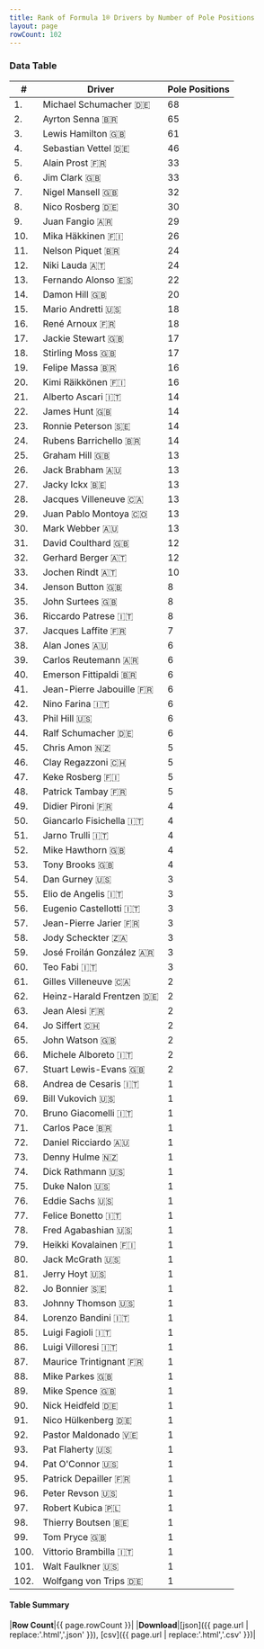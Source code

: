 ```yaml
---
title: Rank of Formula 1® Drivers by Number of Pole Positions
layout: page
rowCount: 102
---
```


<canvas id="chart" width="400" height="180"></canvas>
<script>
var data = {
    "datasets": [
        {
            "backgroundColor": "#f3a935",
            "borderColor": "#f68639",
            "borderWidth": 1,
            "data": [
                68.0,
                65.0,
                61.0,
                46.0,
                33.0,
                33.0,
                32.0,
                30.0,
                29.0,
                26.0,
                24.0,
                24.0,
                22.0,
                20.0,
                18.0,
                18.0,
                17.0,
                17.0,
                16.0,
                16.0,
                14.0,
                14.0,
                14.0,
                14.0,
                13.0,
                13.0,
                13.0,
                13.0,
                13.0,
                13.0,
                12.0,
                12.0,
                10.0,
                8.0,
                8.0,
                8.0,
                7.0,
                6.0,
                6.0,
                6.0,
                6.0,
                6.0,
                6.0,
                6.0,
                5.0,
                5.0,
                5.0,
                5.0,
                4.0,
                4.0,
                4.0,
                4.0,
                4.0,
                3.0,
                3.0,
                3.0,
                3.0,
                3.0,
                3.0,
                3.0,
                2.0,
                2.0,
                2.0,
                2.0,
                2.0,
                2.0,
                2.0,
                1.0,
                1.0,
                1.0,
                1.0,
                1.0,
                1.0,
                1.0,
                1.0,
                1.0,
                1.0,
                1.0,
                1.0,
                1.0,
                1.0,
                1.0,
                1.0,
                1.0,
                1.0,
                1.0,
                1.0,
                1.0,
                1.0,
                1.0,
                1.0,
                1.0,
                1.0,
                1.0,
                1.0,
                1.0,
                1.0,
                1.0,
                1.0,
                1.0,
                1.0,
                1.0
            ],
            "label": "Pole Positions"
        }
    ],
    "labels": [
        "Michael Schumacher",
        "Ayrton Senna",
        "Lewis Hamilton",
        "Sebastian Vettel",
        "Alain Prost",
        "Jim Clark",
        "Nigel Mansell",
        "Nico Rosberg",
        "Juan Fangio",
        "Mika Häkkinen",
        "Nelson Piquet",
        "Niki Lauda",
        "Fernando Alonso",
        "Damon Hill",
        "Mario Andretti",
        "René Arnoux",
        "Jackie Stewart",
        "Stirling Moss",
        "Felipe Massa",
        "Kimi Räikkönen",
        "Alberto Ascari",
        "James Hunt",
        "Ronnie Peterson",
        "Rubens Barrichello",
        "Graham Hill",
        "Jack Brabham",
        "Jacky Ickx",
        "Jacques Villeneuve",
        "Juan Pablo Montoya",
        "Mark Webber",
        "David Coulthard",
        "Gerhard Berger",
        "Jochen Rindt",
        "Jenson Button",
        "John Surtees",
        "Riccardo Patrese",
        "Jacques Laffite",
        "Alan Jones",
        "Carlos Reutemann",
        "Emerson Fittipaldi",
        "Jean-Pierre Jabouille",
        "Nino Farina",
        "Phil Hill",
        "Ralf Schumacher",
        "Chris Amon",
        "Clay Regazzoni",
        "Keke Rosberg",
        "Patrick Tambay",
        "Didier Pironi",
        "Giancarlo Fisichella",
        "Jarno Trulli",
        "Mike Hawthorn",
        "Tony Brooks",
        "Dan Gurney",
        "Elio de Angelis",
        "Eugenio Castellotti",
        "Jean-Pierre Jarier",
        "Jody Scheckter",
        "José Froilán González",
        "Teo Fabi",
        "Gilles Villeneuve",
        "Heinz-Harald Frentzen",
        "Jean Alesi",
        "Jo Siffert",
        "John Watson",
        "Michele Alboreto",
        "Stuart Lewis-Evans",
        "Andrea de Cesaris",
        "Bill Vukovich",
        "Bruno Giacomelli",
        "Carlos Pace",
        "Daniel Ricciardo",
        "Denny Hulme",
        "Dick Rathmann",
        "Duke Nalon",
        "Eddie Sachs",
        "Felice Bonetto",
        "Fred Agabashian",
        "Heikki Kovalainen",
        "Jack McGrath",
        "Jerry Hoyt",
        "Jo Bonnier",
        "Johnny Thomson",
        "Lorenzo Bandini",
        "Luigi Fagioli",
        "Luigi Villoresi",
        "Maurice Trintignant",
        "Mike Parkes",
        "Mike Spence",
        "Nick Heidfeld",
        "Nico Hülkenberg",
        "Pastor Maldonado",
        "Pat Flaherty",
        "Pat O'Connor",
        "Patrick Depailler",
        "Peter Revson",
        "Robert Kubica",
        "Thierry Boutsen",
        "Tom Pryce",
        "Vittorio Brambilla",
        "Walt Faulkner",
        "Wolfgang von Trips"
    ]
};
var options = {
  legend: {
    display: false
  },
  scales: {
    xAxes: [{
      ticks: {
        beginAtZero: true,
        maxRotation: 180,
        display: window.innerWidth > 800
      }
    }],
    yAxes: [{
      ticks: {
        beginAtZero: true
      }
    }]
  },
  onResize: function(chart, size) {
    chart.options.scales.xAxes[0].ticks.display = size.width > 800;
  }
};
new Chart("chart", {
    data: data,
    type: 'bar',
    options: options
});
</script>



### Data Table

| # | Driver | Pole Positions |
|--|--|--|
| 1. | Michael Schumacher 🇩🇪 | 68 |
| 2. | Ayrton Senna 🇧🇷 | 65 |
| 3. | Lewis Hamilton 🇬🇧 | 61 |
| 4. | Sebastian Vettel 🇩🇪 | 46 |
| 5. | Alain Prost 🇫🇷 | 33 |
| 6. | Jim Clark 🇬🇧 | 33 |
| 7. | Nigel Mansell 🇬🇧 | 32 |
| 8. | Nico Rosberg 🇩🇪 | 30 |
| 9. | Juan Fangio 🇦🇷 | 29 |
| 10. | Mika Häkkinen 🇫🇮 | 26 |
| 11. | Nelson Piquet 🇧🇷 | 24 |
| 12. | Niki Lauda 🇦🇹 | 24 |
| 13. | Fernando Alonso 🇪🇸 | 22 |
| 14. | Damon Hill 🇬🇧 | 20 |
| 15. | Mario Andretti 🇺🇸 | 18 |
| 16. | René Arnoux 🇫🇷 | 18 |
| 17. | Jackie Stewart 🇬🇧 | 17 |
| 18. | Stirling Moss 🇬🇧 | 17 |
| 19. | Felipe Massa 🇧🇷 | 16 |
| 20. | Kimi Räikkönen 🇫🇮 | 16 |
| 21. | Alberto Ascari 🇮🇹 | 14 |
| 22. | James Hunt 🇬🇧 | 14 |
| 23. | Ronnie Peterson 🇸🇪 | 14 |
| 24. | Rubens Barrichello 🇧🇷 | 14 |
| 25. | Graham Hill 🇬🇧 | 13 |
| 26. | Jack Brabham 🇦🇺 | 13 |
| 27. | Jacky Ickx 🇧🇪 | 13 |
| 28. | Jacques Villeneuve 🇨🇦 | 13 |
| 29. | Juan Pablo Montoya 🇨🇴 | 13 |
| 30. | Mark Webber 🇦🇺 | 13 |
| 31. | David Coulthard 🇬🇧 | 12 |
| 32. | Gerhard Berger 🇦🇹 | 12 |
| 33. | Jochen Rindt 🇦🇹 | 10 |
| 34. | Jenson Button 🇬🇧 | 8 |
| 35. | John Surtees 🇬🇧 | 8 |
| 36. | Riccardo Patrese 🇮🇹 | 8 |
| 37. | Jacques Laffite 🇫🇷 | 7 |
| 38. | Alan Jones 🇦🇺 | 6 |
| 39. | Carlos Reutemann 🇦🇷 | 6 |
| 40. | Emerson Fittipaldi 🇧🇷 | 6 |
| 41. | Jean-Pierre Jabouille 🇫🇷 | 6 |
| 42. | Nino Farina 🇮🇹 | 6 |
| 43. | Phil Hill 🇺🇸 | 6 |
| 44. | Ralf Schumacher 🇩🇪 | 6 |
| 45. | Chris Amon 🇳🇿 | 5 |
| 46. | Clay Regazzoni 🇨🇭 | 5 |
| 47. | Keke Rosberg 🇫🇮 | 5 |
| 48. | Patrick Tambay 🇫🇷 | 5 |
| 49. | Didier Pironi 🇫🇷 | 4 |
| 50. | Giancarlo Fisichella 🇮🇹 | 4 |
| 51. | Jarno Trulli 🇮🇹 | 4 |
| 52. | Mike Hawthorn 🇬🇧 | 4 |
| 53. | Tony Brooks 🇬🇧 | 4 |
| 54. | Dan Gurney 🇺🇸 | 3 |
| 55. | Elio de Angelis 🇮🇹 | 3 |
| 56. | Eugenio Castellotti 🇮🇹 | 3 |
| 57. | Jean-Pierre Jarier 🇫🇷 | 3 |
| 58. | Jody Scheckter 🇿🇦 | 3 |
| 59. | José Froilán González 🇦🇷 | 3 |
| 60. | Teo Fabi 🇮🇹 | 3 |
| 61. | Gilles Villeneuve 🇨🇦 | 2 |
| 62. | Heinz-Harald Frentzen 🇩🇪 | 2 |
| 63. | Jean Alesi 🇫🇷 | 2 |
| 64. | Jo Siffert 🇨🇭 | 2 |
| 65. | John Watson 🇬🇧 | 2 |
| 66. | Michele Alboreto 🇮🇹 | 2 |
| 67. | Stuart Lewis-Evans 🇬🇧 | 2 |
| 68. | Andrea de Cesaris 🇮🇹 | 1 |
| 69. | Bill Vukovich 🇺🇸 | 1 |
| 70. | Bruno Giacomelli 🇮🇹 | 1 |
| 71. | Carlos Pace 🇧🇷 | 1 |
| 72. | Daniel Ricciardo 🇦🇺 | 1 |
| 73. | Denny Hulme 🇳🇿 | 1 |
| 74. | Dick Rathmann 🇺🇸 | 1 |
| 75. | Duke Nalon 🇺🇸 | 1 |
| 76. | Eddie Sachs 🇺🇸 | 1 |
| 77. | Felice Bonetto 🇮🇹 | 1 |
| 78. | Fred Agabashian 🇺🇸 | 1 |
| 79. | Heikki Kovalainen 🇫🇮 | 1 |
| 80. | Jack McGrath 🇺🇸 | 1 |
| 81. | Jerry Hoyt 🇺🇸 | 1 |
| 82. | Jo Bonnier 🇸🇪 | 1 |
| 83. | Johnny Thomson 🇺🇸 | 1 |
| 84. | Lorenzo Bandini 🇮🇹 | 1 |
| 85. | Luigi Fagioli 🇮🇹 | 1 |
| 86. | Luigi Villoresi 🇮🇹 | 1 |
| 87. | Maurice Trintignant 🇫🇷 | 1 |
| 88. | Mike Parkes 🇬🇧 | 1 |
| 89. | Mike Spence 🇬🇧 | 1 |
| 90. | Nick Heidfeld 🇩🇪 | 1 |
| 91. | Nico Hülkenberg 🇩🇪 | 1 |
| 92. | Pastor Maldonado 🇻🇪 | 1 |
| 93. | Pat Flaherty 🇺🇸 | 1 |
| 94. | Pat O'Connor 🇺🇸 | 1 |
| 95. | Patrick Depailler 🇫🇷 | 1 |
| 96. | Peter Revson 🇺🇸 | 1 |
| 97. | Robert Kubica 🇵🇱 | 1 |
| 98. | Thierry Boutsen 🇧🇪 | 1 |
| 99. | Tom Pryce 🇬🇧 | 1 |
| 100. | Vittorio Brambilla 🇮🇹 | 1 |
| 101. | Walt Faulkner 🇺🇸 | 1 |
| 102. | Wolfgang von Trips 🇩🇪 | 1 |

#### Table Summary

|**Row Count**|{{ page.rowCount }}|
|**Download**|[json]({{ page.url | replace:'.html','.json' }}), [csv]({{ page.url | replace:'.html','.csv' }})|

